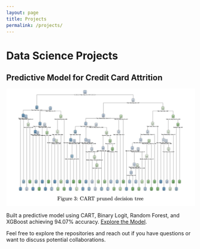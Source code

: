 ```yaml
---
layout: page
title: Projects
permalink: /projects/
---
```


# Data Science Projects

## Predictive Model for Credit Card Attrition

![Model Output](images/Decision_tree.jpeg)

Built a predictive model using CART, Binary Logit, Random Forest, and XGBoost achieving 94.07% accuracy. [Explore the Model]([link-to-model-repository](https://github.com/Oluvick/Oluvick.github.io/tree/statistical_modeling)).

Feel free to explore the repositories and reach out if you have questions or want to discuss potential collaborations.

